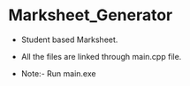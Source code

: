# Marksheet_Generator
- Student based Marksheet.
- All the files are linked through main.cpp file.

- Note:- Run main.exe
